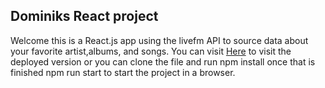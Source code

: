 

## Dominiks React project

Welcome this is a React.js app using the livefm API to source data about your favorite artist,albums, and songs. You can visit [Here](https://dominikcoll.github.io/DominikColl_ProjectPort5/#/) to visit the deployed version or you can clone the file and run npm install once that is finished npm run start to start the project in a browser. 